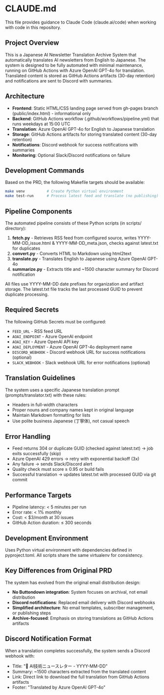 # CLAUDE.md

This file provides guidance to Claude Code (claude.ai/code) when working with code in this repository.

## Project Overview

This is a Japanese AI Newsletter Translation Archive System that automatically translates AI newsletters from English to Japanese. The system is designed to be fully automated with minimal maintenance, running on GitHub Actions with Azure OpenAI GPT-4o for translation. Translated content is stored as GitHub Actions artifacts (30-day retention) and notifications are sent to Discord with summaries.

## Architecture

- **Frontend**: Static HTML/CSS landing page served from gh-pages branch (public/index.html) - informational only
- **Backend**: GitHub Actions workflow (.github/workflows/pipeline.yml) that runs weekdays at 15:00 UTC
- **Translation**: Azure OpenAI GPT-4o for English to Japanese translation
- **Storage**: GitHub Actions artifacts for storing translated content (30-day retention)
- **Notifications**: Discord webhook for success notifications with summaries
- **Monitoring**: Optional Slack/Discord notifications on failure

## Development Commands

Based on the PRD, the following Makefile targets should be available:

```bash
make venv          # Create Python virtual environment
make test-run      # Process latest feed and translate (no publishing)
```

## Pipeline Components

The automated pipeline consists of these Python scripts (in scripts/ directory):

1. **fetch.py** - Retrieves RSS feed from configured source, writes YYYY-MM-DD_issue.html & YYYY-MM-DD_meta.json, checks against latest.txt for duplicates
2. **convert.py** - Converts HTML to Markdown using html2text
3. **translate.py** - Translates English to Japanese using Azure OpenAI GPT-4o
4. **summarize.py** - Extracts title and ~1500 character summary for Discord notification

All files use YYYY-MM-DD date prefixes for organization and artifact storage. The latest.txt file tracks the last processed GUID to prevent duplicate processing.

## Required Secrets

The following GitHub Secrets must be configured:

- `FEED_URL` - RSS feed URL
- `AOAI_ENDPOINT` - Azure OpenAI endpoint
- `AOAI_KEY` - Azure OpenAI API key
- `AOAI_DEPLOYMENT` - Azure OpenAI GPT-4o deployment name
- `DISCORD_WEBHOOK` - Discord webhook URL for success notifications (optional)
- `SLACK_WEBHOOK` - Slack webhook URL for error notifications (optional)

## Translation Guidelines

The system uses a specific Japanese translation prompt (prompts/translator.txt) with these rules:
- Headers in full-width characters
- Proper nouns and company names kept in original language
- Maintain Markdown formatting for lists
- Use polite business Japanese (丁寧体), not casual speech

## Error Handling

- Feed returns 304 or duplicate GUID (checked against latest.txt) → job exits successfully (skip)
- Azure OpenAI 429 errors → retry with exponential backoff (3x)
- Any failure → sends Slack/Discord alert
- Quality check must score ≥ 0.95 or build fails
- Successful translation → updates latest.txt with processed GUID via git commit

## Performance Targets

- Pipeline latency: < 5 minutes per run
- Error rate: < 1% monthly
- Cost: < $3/month at 30 issues
- GitHub Action duration: ≤ 300 seconds

## Development Environment

Uses Python virtual environment with dependencies defined in pyproject.toml. All scripts share the same virtualenv for consistency.

## Key Differences from Original PRD

The system has evolved from the original email distribution design:
- **No Buttondown integration**: System focuses on archival, not email distribution
- **Discord notifications**: Replaced email delivery with Discord webhooks
- **Simplified architecture**: No email templates, subscriber management, or publishing steps
- **Archive-focused**: Emphasis on storing translations as GitHub Actions artifacts

## Discord Notification Format

When a translation completes successfully, the system sends a Discord webhook with:
- Title: "🗾 AI技術ニュースレター - YYYY-MM-DD"
- Summary: ~1500 characters extracted from the translated content
- Link: Direct link to download the full translation from GitHub Actions artifacts
- Footer: "Translated by Azure OpenAI GPT-4o"